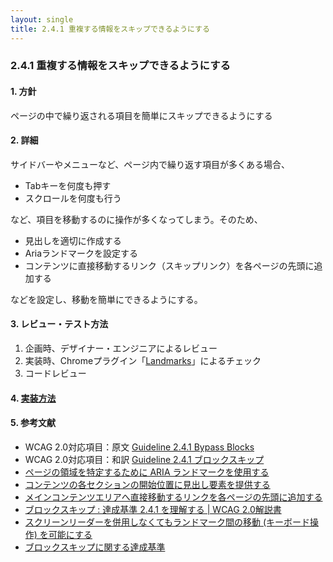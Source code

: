 ```yaml
---
layout: single
title: 2.4.1 重複する情報をスキップできるようにする
---
```


### 2.4.1 重複する情報をスキップできるようにする

#### 1. 方針
ページの中で繰り返される項目を簡単にスキップできるようにする

#### 2. 詳細
サイドバーやメニューなど、ページ内で繰り返す項目が多くある場合、

- Tabキーを何度も押す
- スクロールを何度も行う

など、項目を移動するのに操作が多くなってしまう。そのため、

- 見出しを適切に作成する
- Ariaランドマークを設定する
- コンテンツに直接移動するリンク（スキップリンク）を各ページの先頭に追加する

などを設定し、移動を簡単にできるようにする。

#### 3. レビュー・テスト方法

1. 企画時、デザイナー・エンジニアによるレビュー
2. 実装時、Chromeプラグイン「[Landmarks](http://matatk.agrip.org.uk/landmarks/)」によるチェック
3. コードレビュー

#### 4. [実装方法](/src/html/2/4/1.md)

#### 5. 参考文献

- WCAG 2.0対応項目：原文 [Guideline 2.4.1 Bypass Blocks](https://www.w3.org/TR/2008/REC-WCAG20-20081211/#navigation-mechanisms-skip)
- WCAG 2.0対応項目：和訳 [Guideline 2.4.1 ブロックスキップ](http://waic.jp/docs/WCAG20/Overview.html#navigation-mechanisms-skip)
- [ページの領域を特定するために ARIA ランドマークを使用する](http://waic.jp/docs/WCAG-TECHS/ARIA11)
- [コンテンツの各セクションの開始位置に見出し要素を提供する](http://waic.jp/docs/WCAG-TECHS/H69)
- [メインコンテンツエリアへ直接移動するリンクを各ページの先頭に追加する](https://waic.jp/docs/WCAG-TECHS/G1.html)
- [ブロックスキップ : 達成基準 2.4.1 を理解する | WCAG 2.0解説書](http://waic.jp/docs/UNDERSTANDING-WCAG20/navigation-mechanisms-skip.html)
- [スクリーンリーダーを併用しなくてもランドマーク間の移動 (キーボード操作) を可能にする](https://website-usability.info/2017/06/entry_170612.html)
- [ブロックスキップに関する達成基準](http://www.fujitsu.com/jp/about/businesspolicy/tech/design/ud/jis-sc/sc7241.html)
